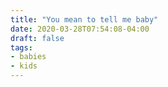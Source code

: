 ```yaml
---
title: "You mean to tell me baby"
date: 2020-03-28T07:54:08-04:00
draft: false
tags:
- babies
- kids
---
```

